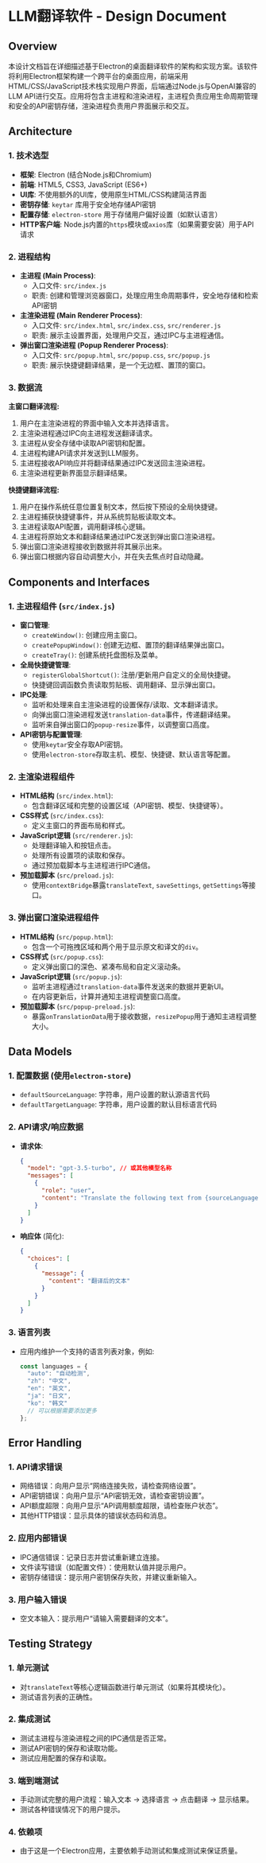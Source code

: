 # LLM翻译软件 - Design Document

## Overview

本设计文档旨在详细描述基于Electron的桌面翻译软件的架构和实现方案。该软件将利用Electron框架构建一个跨平台的桌面应用，前端采用HTML/CSS/JavaScript技术栈实现用户界面，后端通过Node.js与OpenAI兼容的LLM API进行交互。应用将包含主进程和渲染进程，主进程负责应用生命周期管理和安全的API密钥存储，渲染进程负责用户界面展示和交互。

## Architecture

### 1. 技术选型
- **框架**: Electron (结合Node.js和Chromium)
- **前端**: HTML5, CSS3, JavaScript (ES6+)
- **UI库**: 不使用额外的UI库，使用原生HTML/CSS构建简洁界面
- **密钥存储**: `keytar` 库用于安全地存储API密钥
- **配置存储**: `electron-store` 用于存储用户偏好设置（如默认语言）
- **HTTP客户端**: Node.js内置的`https`模块或`axios`库（如果需要安装）用于API请求

### 2. 进程结构
- **主进程 (Main Process)**: 
  - 入口文件: `src/index.js`
  - 职责: 创建和管理浏览器窗口，处理应用生命周期事件，安全地存储和检索API密钥
- **主渲染进程 (Main Renderer Process)**:
  - 入口文件: `src/index.html`, `src/index.css`, `src/renderer.js`
  - 职责: 展示主设置界面，处理用户交互，通过IPC与主进程通信。
- **弹出窗口渲染进程 (Popup Renderer Process)**:
  - 入口文件: `src/popup.html`, `src/popup.css`, `src/popup.js`
  - 职责: 展示快捷键翻译结果，是一个无边框、置顶的窗口。

### 3. 数据流
**主窗口翻译流程:**
1. 用户在主渲染进程的界面中输入文本并选择语言。
2. 主渲染进程通过IPC向主进程发送翻译请求。
3. 主进程从安全存储中读取API密钥和配置。
4. 主进程构建API请求并发送到LLM服务。
5. 主进程接收API响应并将翻译结果通过IPC发送回主渲染进程。
6. 主渲染进程更新界面显示翻译结果。

**快捷键翻译流程:**
1. 用户在操作系统任意位置复制文本，然后按下预设的全局快捷键。
2. 主进程捕获快捷键事件，并从系统剪贴板读取文本。
3. 主进程读取API配置，调用翻译核心逻辑。
4. 主进程将原始文本和翻译结果通过IPC发送到弹出窗口渲染进程。
5. 弹出窗口渲染进程接收到数据并将其展示出来。
6. 弹出窗口根据内容自动调整大小，并在失去焦点时自动隐藏。

## Components and Interfaces

### 1. 主进程组件 (`src/index.js`)
- **窗口管理**:
  - `createWindow()`: 创建应用主窗口。
  - `createPopupWindow()`: 创建无边框、置顶的翻译结果弹出窗口。
  - `createTray()`: 创建系统托盘图标及菜单。
- **全局快捷键管理**:
  - `registerGlobalShortcut()`: 注册/更新用户自定义的全局快捷键。
  - 快捷键回调函数负责读取剪贴板、调用翻译、显示弹出窗口。
- **IPC处理**:
  - 监听和处理来自主渲染进程的设置保存/读取、文本翻译请求。
  - 向弹出窗口渲染进程发送`translation-data`事件，传递翻译结果。
  - 监听来自弹出窗口的`popup-resize`事件，以调整窗口高度。
- **API密钥与配置管理**:
  - 使用`keytar`安全存取API密钥。
  - 使用`electron-store`存取主机、模型、快捷键、默认语言等配置。

### 2. 主渲染进程组件
- **HTML结构** (`src/index.html`):
  - 包含翻译区域和完整的设置区域（API密钥、模型、快捷键等）。
- **CSS样式** (`src/index.css`):
  - 定义主窗口的界面布局和样式。
- **JavaScript逻辑** (`src/renderer.js`):
  - 处理翻译输入和按钮点击。
  - 处理所有设置项的读取和保存。
  - 通过预加载脚本与主进程进行IPC通信。
- **预加载脚本** (`src/preload.js`):
  - 使用`contextBridge`暴露`translateText`, `saveSettings`, `getSettings`等接口。

### 3. 弹出窗口渲染进程组件
- **HTML结构** (`src/popup.html`):
  - 包含一个可拖拽区域和两个用于显示原文和译文的`div`。
- **CSS样式** (`src/popup.css`):
  - 定义弹出窗口的深色、紧凑布局和自定义滚动条。
- **JavaScript逻辑** (`src/popup.js`):
  - 监听主进程通过`translation-data`事件发送来的数据并更新UI。
  - 在内容更新后，计算并通知主进程调整窗口高度。
- **预加载脚本** (`src/popup-preload.js`):
  - 暴露`onTranslationData`用于接收数据，`resizePopup`用于通知主进程调整大小。

## Data Models

### 1. 配置数据 (使用`electron-store`)
- `defaultSourceLanguage`: 字符串，用户设置的默认源语言代码
- `defaultTargetLanguage`: 字符串，用户设置的默认目标语言代码

### 2. API请求/响应数据
- **请求体**:
  ```json
  {
    "model": "gpt-3.5-turbo", // 或其他模型名称
    "messages": [
      {
        "role": "user",
        "content": "Translate the following text from {sourceLanguage} to {targetLanguage}: {text}"
      }
    ]
  }
  ```
- **响应体** (简化):
  ```json
  {
    "choices": [
      {
        "message": {
          "content": "翻译后的文本"
        }
      }
    ]
  }
  ```

### 3. 语言列表
- 应用内维护一个支持的语言列表对象，例如:
  ```javascript
  const languages = {
    "auto": "自动检测",
    "zh": "中文",
    "en": "英文",
    "ja": "日文",
    "ko": "韩文"
    // 可以根据需要添加更多
  };
  ```

## Error Handling

### 1. API请求错误
- 网络错误：向用户显示“网络连接失败，请检查网络设置”。
- API密钥错误：向用户显示“API密钥无效，请检查密钥设置”。
- API额度超限：向用户显示“API调用额度超限，请检查账户状态”。
- 其他HTTP错误：显示具体的错误状态码和消息。

### 2. 应用内部错误
- IPC通信错误：记录日志并尝试重新建立连接。
- 文件读写错误（如配置文件）：使用默认值并提示用户。
- 密钥存储错误：提示用户密钥保存失败，并建议重新输入。

### 3. 用户输入错误
- 空文本输入：提示用户“请输入需要翻译的文本”。

## Testing Strategy

### 1. 单元测试
- 对`translateText`等核心逻辑函数进行单元测试（如果将其模块化）。
- 测试语言列表的正确性。

### 2. 集成测试
- 测试主进程与渲染进程之间的IPC通信是否正常。
- 测试API密钥的保存和读取功能。
- 测试应用配置的保存和读取。

### 3. 端到端测试
- 手动测试完整的用户流程：输入文本 -> 选择语言 -> 点击翻译 -> 显示结果。
- 测试各种错误情况下的用户提示。

### 4. 依赖项
- 由于这是一个Electron应用，主要依赖手动测试和集成测试来保证质量。